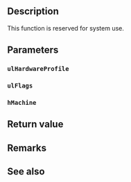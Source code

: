 ## Description

This function is reserved for system use.

## Parameters

### `ulHardwareProfile`

### `ulFlags`

### `hMachine`

## Return value

## Remarks

## See also